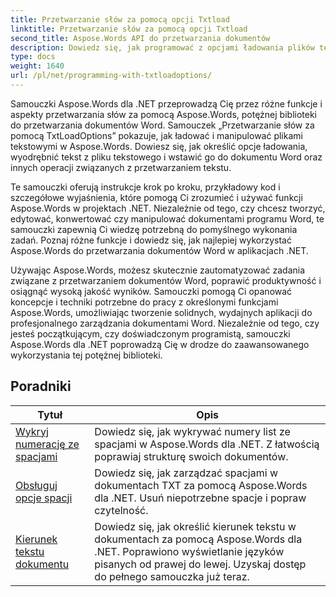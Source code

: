 ```yaml
---
title: Przetwarzanie słów za pomocą opcji Txtload
linktitle: Przetwarzanie słów za pomocą opcji Txtload
second_title: Aspose.Words API do przetwarzania dokumentów
description: Dowiedz się, jak programować z opcjami ładowania plików tekstowych w Aspose.Words dla .NET. Dowiedz się, jak określić kodowanie, ignorować nieznane znaki, obsługiwać podziały wierszy i nie tylko, dzięki samouczkom krok po kroku i przykładowemu kodowi w języku C#.
type: docs
weight: 1640
url: /pl/net/programming-with-txtloadoptions/
---
```

Samouczki Aspose.Words dla .NET przeprowadzą Cię przez różne funkcje i aspekty przetwarzania słów za pomocą Aspose.Words, potężnej biblioteki do przetwarzania dokumentów Word. Samouczek „Przetwarzanie słów za pomocą TxtLoadOptions” pokazuje, jak ładować i manipulować plikami tekstowymi w Aspose.Words. Dowiesz się, jak określić opcje ładowania, wyodrębnić tekst z pliku tekstowego i wstawić go do dokumentu Word oraz innych operacji związanych z przetwarzaniem tekstu.

Te samouczki oferują instrukcje krok po kroku, przykładowy kod i szczegółowe wyjaśnienia, które pomogą Ci zrozumieć i używać funkcji Aspose.Words w projektach .NET. Niezależnie od tego, czy chcesz tworzyć, edytować, konwertować czy manipulować dokumentami programu Word, te samouczki zapewnią Ci wiedzę potrzebną do pomyślnego wykonania zadań. Poznaj różne funkcje i dowiedz się, jak najlepiej wykorzystać Aspose.Words do przetwarzania dokumentów Word w aplikacjach .NET.

Używając Aspose.Words, możesz skutecznie zautomatyzować zadania związane z przetwarzaniem dokumentów Word, poprawić produktywność i osiągnąć wysoką jakość wyników. Samouczki pomogą Ci opanować koncepcje i techniki potrzebne do pracy z określonymi funkcjami Aspose.Words, umożliwiając tworzenie solidnych, wydajnych aplikacji do profesjonalnego zarządzania dokumentami Word. Niezależnie od tego, czy jesteś początkującym, czy doświadczonym programistą, samouczki Aspose.Words dla .NET poprowadzą Cię w drodze do zaawansowanego wykorzystania tej potężnej biblioteki.

 ## Poradniki
| Tytuł | Opis |
| --- | --- |
| [Wykryj numerację ze spacjami](./detect-numbering-with-whitespaces/) | Dowiedz się, jak wykrywać numery list ze spacjami w Aspose.Words dla .NET. Z łatwością poprawiaj strukturę swoich dokumentów. |
| [Obsługuj opcje spacji](./handle-spaces-options/) | Dowiedz się, jak zarządzać spacjami w dokumentach TXT za pomocą Aspose.Words dla .NET. Usuń niepotrzebne spacje i popraw czytelność. |
| [Kierunek tekstu dokumentu](./document-text-direction/) | Dowiedz się, jak określić kierunek tekstu w dokumentach za pomocą Aspose.Words dla .NET. Poprawiono wyświetlanie języków pisanych od prawej do lewej. Uzyskaj dostęp do pełnego samouczka już teraz. |